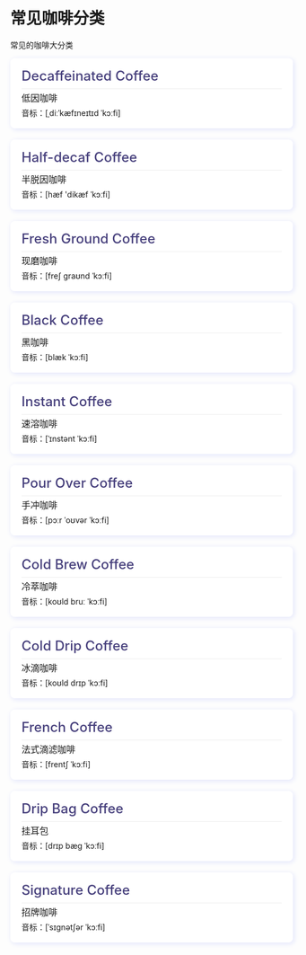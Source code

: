 # 常见咖啡分类
常见的咖啡大分类


<div class="box" style="padding: 20px;margin-bottom: 20px;background: #fff;border-radius: 8px;box-shadow: 2px 2px 10px #e1e4fb;">
  <p class="english" style="font-size: 24px;font-weight: 500;color: #453e7b;line-height: 1;display: flex;justify-content: space-between;margin:0;border-bottom: 1px solid #eee;padding-bottom: 10px;">Decaffeinated Coffee</p>
  <p class="name" style="font-size: 16px;line-height: 2;margin: 0;">低因咖啡</p>
  <p class="phonetic" style="font-size: 14px;line-height: 1;margin: 4px 0 0 0;">音标：[ˌdiːˈkæfɪneɪtɪd ˈkɔːfi]</p>
</div>
<div class="box" style="padding: 20px;margin-bottom: 20px;background: #fff;border-radius: 8px;box-shadow: 2px 2px 10px #e1e4fb;">
  <p class="english" style="font-size: 24px;font-weight: 500;color: #453e7b;line-height: 1;display: flex;justify-content: space-between;margin:0;border-bottom: 1px solid #eee;padding-bottom: 10px;">Half-decaf Coffee</p>
  <p class="name" style="font-size: 16px;line-height: 2;margin: 0;">半脱因咖啡</p>
  <p class="phonetic" style="font-size: 14px;line-height: 1;margin: 4px 0 0 0;">音标：[hæf 'dikæf ˈkɔːfi]</p>
</div>
<div class="box" style="padding: 20px;margin-bottom: 20px;background: #fff;border-radius: 8px;box-shadow: 2px 2px 10px #e1e4fb;">
  <p class="english" style="font-size: 24px;font-weight: 500;color: #453e7b;line-height: 1;display: flex;justify-content: space-between;margin:0;border-bottom: 1px solid #eee;padding-bottom: 10px;">Fresh Ground Coffee</p>
  <p class="name" style="font-size: 16px;line-height: 2;margin: 0;">现磨咖啡</p>
  <p class="phonetic" style="font-size: 14px;line-height: 1;margin: 4px 0 0 0;">音标：[freʃ ɡraʊnd ˈkɔːfi]</p>
</div>
<div class="box" style="padding: 20px;margin-bottom: 20px;background: #fff;border-radius: 8px;box-shadow: 2px 2px 10px #e1e4fb;">
  <p class="english" style="font-size: 24px;font-weight: 500;color: #453e7b;line-height: 1;display: flex;justify-content: space-between;margin:0;border-bottom: 1px solid #eee;padding-bottom: 10px;">Black Coffee</p>
  <p class="name" style="font-size: 16px;line-height: 2;margin: 0;">黑咖啡</p>
  <p class="phonetic" style="font-size: 14px;line-height: 1;margin: 4px 0 0 0;">音标：[blæk ˈkɔːfi]</p>
</div>
<div class="box" style="padding: 20px;margin-bottom: 20px;background: #fff;border-radius: 8px;box-shadow: 2px 2px 10px #e1e4fb;">
  <p class="english" style="font-size: 24px;font-weight: 500;color: #453e7b;line-height: 1;display: flex;justify-content: space-between;margin:0;border-bottom: 1px solid #eee;padding-bottom: 10px;">Instant Coffee</p>
  <p class="name" style="font-size: 16px;line-height: 2;margin: 0;">速溶咖啡</p>
  <p class="phonetic" style="font-size: 14px;line-height: 1;margin: 4px 0 0 0;">音标：[ˈɪnstənt ˈkɔːfi]</p>
</div>
<div class="box" style="padding: 20px;margin-bottom: 20px;background: #fff;border-radius: 8px;box-shadow: 2px 2px 10px #e1e4fb;">
  <p class="english" style="font-size: 24px;font-weight: 500;color: #453e7b;line-height: 1;display: flex;justify-content: space-between;margin:0;border-bottom: 1px solid #eee;padding-bottom: 10px;">Pour Over Coffee</p>
  <p class="name" style="font-size: 16px;line-height: 2;margin: 0;">手冲咖啡</p>
  <p class="phonetic" style="font-size: 14px;line-height: 1;margin: 4px 0 0 0;">音标：[pɔːr ˈoʊvər ˈkɔːfi]</p>
</div>
<div class="box" style="padding: 20px;margin-bottom: 20px;background: #fff;border-radius: 8px;box-shadow: 2px 2px 10px #e1e4fb;">
  <p class="english" style="font-size: 24px;font-weight: 500;color: #453e7b;line-height: 1;display: flex;justify-content: space-between;margin:0;border-bottom: 1px solid #eee;padding-bottom: 10px;">Cold Brew Coffee</p>
  <p class="name" style="font-size: 16px;line-height: 2;margin: 0;">冷萃咖啡</p>
  <p class="phonetic" style="font-size: 14px;line-height: 1;margin: 4px 0 0 0;">音标：[koʊld bruː ˈkɔːfi]</p>
</div>
<div class="box" style="padding: 20px;margin-bottom: 20px;background: #fff;border-radius: 8px;box-shadow: 2px 2px 10px #e1e4fb;">
  <p class="english" style="font-size: 24px;font-weight: 500;color: #453e7b;line-height: 1;display: flex;justify-content: space-between;margin:0;border-bottom: 1px solid #eee;padding-bottom: 10px;">Cold Drip Coffee</p>
  <p class="name" style="font-size: 16px;line-height: 2;margin: 0;">冰滴咖啡</p>
  <p class="phonetic" style="font-size: 14px;line-height: 1;margin: 4px 0 0 0;">音标：[koʊld drɪp ˈkɔːfi]</p>
</div>
<div class="box" style="padding: 20px;margin-bottom: 20px;background: #fff;border-radius: 8px;box-shadow: 2px 2px 10px #e1e4fb;">
  <p class="english" style="font-size: 24px;font-weight: 500;color: #453e7b;line-height: 1;display: flex;justify-content: space-between;margin:0;border-bottom: 1px solid #eee;padding-bottom: 10px;">French Coffee</p>
  <p class="name" style="font-size: 16px;line-height: 2;margin: 0;">法式滴滤咖啡</p>
  <p class="phonetic" style="font-size: 14px;line-height: 1;margin: 4px 0 0 0;">音标：[frentʃ ˈkɔːfi]</p>
</div>
<div class="box" style="padding: 20px;margin-bottom: 20px;background: #fff;border-radius: 8px;box-shadow: 2px 2px 10px #e1e4fb;">
  <p class="english" style="font-size: 24px;font-weight: 500;color: #453e7b;line-height: 1;display: flex;justify-content: space-between;margin:0;border-bottom: 1px solid #eee;padding-bottom: 10px;">Drip Bag Coffee</p>
  <p class="name" style="font-size: 16px;line-height: 2;margin: 0;">挂耳包</p>
  <p class="phonetic" style="font-size: 14px;line-height: 1;margin: 4px 0 0 0;">音标：[drɪp bæɡ ˈkɔːfi]</p>
</div>
<div class="box" style="padding: 20px;margin-bottom: 20px;background: #fff;border-radius: 8px;box-shadow: 2px 2px 10px #e1e4fb;">
  <p class="english" style="font-size: 24px;font-weight: 500;color: #453e7b;line-height: 1;display: flex;justify-content: space-between;margin:0;border-bottom: 1px solid #eee;padding-bottom: 10px;">Signature Coffee</p>
  <p class="name" style="font-size: 16px;line-height: 2;margin: 0;">招牌咖啡</p>
  <p class="phonetic" style="font-size: 14px;line-height: 1;margin: 4px 0 0 0;">音标：[ˈsɪɡnətʃər ˈkɔːfi]</p>
</div>
